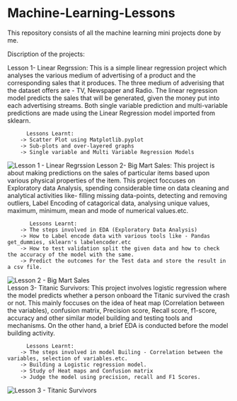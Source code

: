 # Machine-Learning-Lessons
This repository consists of all the machine learning mini projects done by me.

Discription of the projects:

Lesson 1- Linear Regrssion:
          This is a simple linear regression project which analyses the various medium of advertising of a product and the corresponding sales that it produces. The three medium of adverising that the dataset offers are - TV, Newspaper and Radio. The linear regression model predicts the sales that will be generated, given the money put into each advertising streams. Both single variable prediction and multi-variable predictions are made using the Linear Regression model imported from sklearn.
          
          Lessons Learnt:
        -> Scatter Plot using Matplotlib.pyplot
        -> Sub-plots and over-layered graphs
        -> Single variable and Multi Variable Regression Models
        
        

![Lesson 1 - Linear Regrssion](https://user-images.githubusercontent.com/94131187/198886113-9a28d63a-98a0-4c7a-a2cc-a46ce558d052.png) 
Lesson 2- Big Mart Sales:
        This project is about making predictions on the sales of particular items based upon various physical properties of the item. This project foccuses on Exploratory data Analysis, spending considerable time on data cleaning and analytical activities like- filling missing data-points, detecting and removing outliers, Label Encoding of catagorical data, analysing unique values, maximum, minimum, mean and mode of numerical values.etc.  
        
           Lessons Learnt:
        -> The steps involved in EDA (Exploratory Data Analysis)
        -> How to Label encode data with various tools like - Pandas get_dummies, sklearn's labelencoder.etc
        -> How to test validation split the given data and how to check the accuracy of the model with the same.
        -> Predict the outcomes for the Test data and store the result in a csv file. 
        
        

![Lesson 2 - Big Mart Sales](https://user-images.githubusercontent.com/94131187/198886077-11ee0238-a77f-4686-9008-f57cd8665236.png)        
Lesson 3- Titanic Survivors:
          This project involves logistic regression where the model predicts whether a person onboard the Titanic survived the crash or not. This mainly foccuses on the idea of heat map (Correlation between the variables), confusion matrix, Precision score, Recall score, f1-score, accuracy and other similar model building and testing tools and mechanisms. On the other hand, a brief EDA is conducted before the model building activity.
          
          Lessons Learnt:
        -> The steps involved in model Builing - Correlation between the variables, selection of variables.etc.
        -> Building a Logistic regression model.
        -> Study of Heat maps and Confusion matrix
        -> Judge the model using precision, recall and F1 Scores.
        
          
![Lesson 3 - Titanic Survivors](https://user-images.githubusercontent.com/94131187/198886156-f9b33638-a689-4fc8-b8af-72be07499fbf.png)

          
